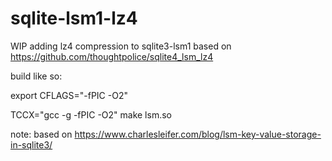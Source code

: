 # sqlite-lsm1-lz4
WIP adding lz4 compression to sqlite3-lsm1 based on https://github.com/thoughtpolice/sqlite4_lsm_lz4

build like so:

export CFLAGS="-fPIC -O2"

TCCX="gcc -g -fPIC -O2" make lsm.so


note: based on https://www.charlesleifer.com/blog/lsm-key-value-storage-in-sqlite3/
